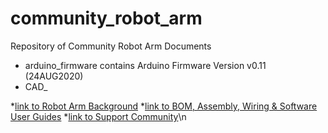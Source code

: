 # community_robot_arm 
Repository of Community Robot Arm Documents
* arduino_firmware contains Arduino Firmware Version v0.11 (24AUG2020)
* CAD_

*[link to Robot Arm Background](https://www.20sffactory.com/robot/about)
*[link to BOM, Assembly, Wiring & Software User Guides](https://www.20sffactory.com/robot/resource)
*[link to Support Community](https://www.facebook.com/groups/robotarm)\n
